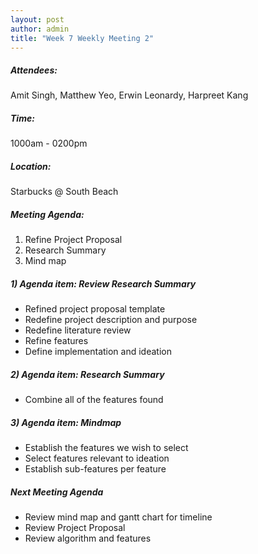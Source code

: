 ```yaml
---
layout: post
author: admin
title: "Week 7 Weekly Meeting 2"
---
```


##### Attendees:
Amit Singh, Matthew Yeo, Erwin Leonardy, Harpreet Kang

##### Time:
1000am - 0200pm

##### Location: 
Starbucks @ South Beach

##### Meeting Agenda:
1. Refine Project Proposal
2. Research Summary
3. Mind map

##### 1) Agenda item: Review Research Summary
- Refined project proposal template
- Redefine project description and purpose
- Redefine literature review
- Refine features
- Define implementation and ideation

##### 2) Agenda item: Research Summary
- Combine all of the features found

##### 3) Agenda item: Mindmap
- Establish the features we wish to select
- Select features relevant to ideation
- Establish sub-features per feature

##### Next Meeting Agenda
- Review mind map and gantt chart for timeline
- Review Project Proposal
- Review algorithm and features

